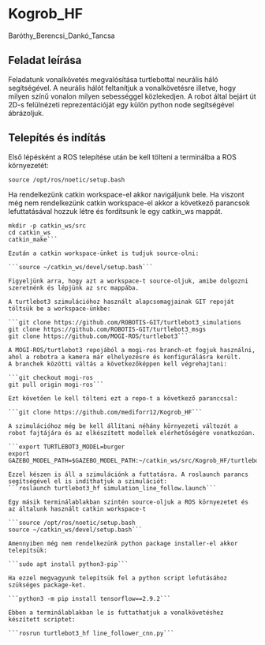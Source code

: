 # Kogrob_HF
Baróthy_Berencsi_Dankó_Tancsa

## Feladat leírása

Feladatunk vonalkövetés megvalósítása turtlebottal neurális 
háló segítségével.
A neurális hálót feltanítjuk a vonalkövetésre illetve, hogy 
milyen színű vonalon milyen sebességgel közlekedjen. A 
robot által bejárt út 2D-s felülnézeti reprezentációját 
egy külön python node segítségével ábrázoljuk.

## Telepítés és indítás

Első lépésként a ROS telepítése után be kell tölteni a terminálba a ROS környezetét:

```source /opt/ros/noetic/setup.bash```

Ha rendelkezünk catkin workspace-el akkor navigáljunk bele.
Ha viszont még nem rendelkezünk catkin workspace-el akkor a következő parancsok lefuttatásával hozzuk létre és fordítsunk le egy catkin_ws mappát.

```cd ~
mkdir -p catkin_ws/src
cd catkin_ws
catkin_make```

Ezután a catkin workspace-ünket is tudjuk source-olni:

```source ~/catkin_ws/devel/setup.bash```

Figyeljünk arra, hogy azt a workspace-t source-oljuk, amibe dolgozni szeretnénk és lépjünk az src mappába.

A turtlebot3 szimulációhoz használt alapcsomagjainak GIT repoját töltsük be a workspace-ünkbe:

```git clone https://github.com/ROBOTIS-GIT/turtlebot3_simulations
git clone https://github.com/ROBOTIS-GIT/turtlebot3_msgs
git clone https://github.com/MOGI-ROS/turtlebot3```

A MOGI-ROS/turtlebot3 repojából a mogi-ros branch-et fogjuk használni, ahol a robotra a kamera már elhelyezésre és konfigurálásra került.
A branchek közötti váltás a következőképpen kell végrehajtani:

```git checkout mogi-ros
git pull origin mogi-ros```

Ezt követően le kell tölteni ezt a repo-t a következő paranccsal:

```git clone https://github.com/mediforr12/Kogrob_HF```

A szimulációhoz még be kell állítani néhány környezeti változót a robot fajtájára és az elkészített modellek elérhetőségére vonatkozóan.

```export TURTLEBOT3_MODEL=burger
export GAZEBO_MODEL_PATH=$GAZEBO_MODEL_PATH:~/catkin_ws/src/Kogrob_HF/turtlebot3_hf/gazebo_models/```

Ezzel készen is áll a szimulációnk a futtatásra. A roslaunch parancs segítségével el is indíthatjuk a szimulációt:
```roslaunch turtlebot3_hf simulation_line_follow.launch```

Egy másik terminálablakban szintén source-oljuk a ROS környezetet és az általunk használt catkin workspace-t

```source /opt/ros/noetic/setup.bash
source ~/catkin_ws/devel/setup.bash```

Amennyiben még nem rendelkezünk python package installer-el akkor telepítsük:

```sudo apt install python3-pip```

Ha ezzel megvagyunk telepítsük fel a python script lefutásához szükséges package-ket.

```python3 -m pip install tensorflow==2.9.2```

Ebben a terminálablakban le is futtathatjuk a vonalkövetéshez készített scriptet:

```rosrun turtlebot3_hf line_follower_cnn.py```
